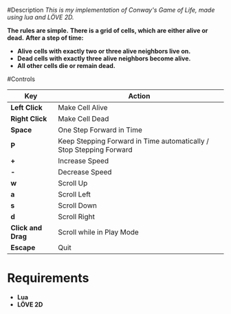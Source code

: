 #Description
*This is my implementation of Conway's Game of Life, made using lua and LÖVE 2D.*

**The rules are simple.**
**There is a grid of cells, which are either alive or dead.**
**After a step of time:**
- **Alive cells with exactly two or three alive neighbors live on.**
- **Dead cells with exactly three alive neighbors become alive.**
- **All other cells die or remain dead.**

#Controls

| Key                | Action                                                              |
|--------------------|---------------------------------------------------------------------|
| **Left Click**     | Make Cell Alive                                                     |
| **Right Click**    | Make Cell Dead                                                      |
| **Space**          | One Step Forward in Time                                            |
| **P**              | Keep Stepping Forward in Time automatically / Stop Stepping Forward |
| **+**              | Increase Speed                                                      |
| **-**              | Decrease Speed                                                      |
| **w**              | Scroll Up                                                           |
| **a**              | Scroll Left                                                         |
| **s**              | Scroll Down                                                         |
| **d**              | Scroll Right                                                        |
| **Click and Drag** | Scroll while in Play Mode                                           |
| **Escape**         | Quit                                                                |

# Requirements
- **Lua**
- **LÖVE 2D**
